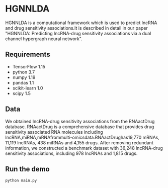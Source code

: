# HGNNLDA
HGNNLDA is a computational framework which is used to predict lncRNA and drug sensitivity associations.It is described in detail in our paper "HGNNLDA: Predicting lncRNA-drug sensitivity associations via a dual channel hypergraph neural network".

## Requirements
* TensorFlow 1.15
* python 3.7
* numpy 1.19
* pandas 1.1
* scikit-learn 1.0
* scipy 1.5

## Data
We obtained lncRNA-drug sensitivity associations from the RNAactDrug database. RNAactDrug is a comprehensive database that provides drug sensitivity associated RNA molecules including lncRNA,miRNA,mRNAfrommulti-omicsdata.RNAactDrughas19,770 mRNAs, 11,119 lncRNAs, 438 miRNAs and 4,155 drugs. After removing redundant information, we constructed a benchmark dataset with 36,248 lncRNA-drug sensitivity associations, including 978 lncRNAs and 1,815 drugs.

## Run the demo

```bash
python main.py
```
